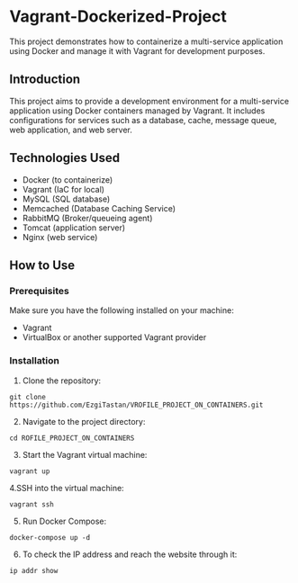 # Vagrant-Dockerized-Project

This project demonstrates how to containerize a multi-service application using Docker and manage it with Vagrant for development purposes.

## Introduction

This project aims to provide a development environment for a multi-service application using Docker containers managed by Vagrant. It includes configurations for services such as a database, cache, message queue, web application, and web server.

## Technologies Used

- Docker (to containerize)
- Vagrant (IaC for local)
- MySQL (SQL database)
- Memcached (Database Caching Service)
- RabbitMQ (Broker/queueing  agent)
- Tomcat (application server)
- Nginx (web service)

## How to Use

### Prerequisites

Make sure you have the following installed on your machine:

- Vagrant
- VirtualBox or another supported Vagrant provider

### Installation

1. Clone the repository:

```
git clone https://github.com/EzgiTastan/VROFILE_PROJECT_ON_CONTAINERS.git
```

2. Navigate to the project directory:
```
cd ROFILE_PROJECT_ON_CONTAINERS
```

3. Start the Vagrant virtual machine:
```
vagrant up
```

4.SSH into the virtual machine:
```
vagrant ssh
```

5. Run Docker Compose:
```
docker-compose up -d
```

6. To check the IP address and reach the website through it:
```
ip addr show
```
